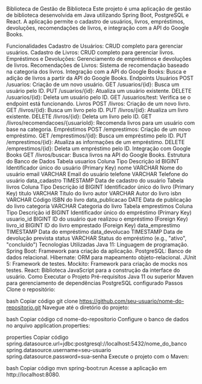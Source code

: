 Biblioteca de Gestão de Biblioteca
Este projeto é uma aplicação de gestão de biblioteca desenvolvida em Java utilizando Spring Boot, PostgreSQL e React. A aplicação permite o cadastro de usuários, livros, empréstimos, devoluções, recomendações de livros, e integração com a API do Google Books.

Funcionalidades
Cadastro de Usuários: CRUD completo para gerenciar usuários.
Cadastro de Livros: CRUD completo para gerenciar livros.
Empréstimos e Devoluções: Gerenciamento de empréstimos e devoluções de livros.
Recomendações de Livros: Sistema de recomendação baseado na categoria dos livros.
Integração com a API do Google Books: Busca e adição de livros a partir da API do Google Books.
Endpoints
Usuários
POST /usuarios: Criação de um novo usuário.
GET /usuarios/{id}: Busca um usuário pelo ID.
PUT /usuarios/{id}: Atualiza um usuário existente.
DELETE /usuarios/{id}: Deleta um usuário pelo ID.
GET /usuarios/test: Verifica se o endpoint está funcionando.
Livros
POST /livros: Criação de um novo livro.
GET /livros/{id}: Busca um livro pelo ID.
PUT /livros/{id}: Atualiza um livro existente.
DELETE /livros/{id}: Deleta um livro pelo ID.
GET /livros/recomendacoes/{usuarioId}: Recomenda livros para um usuário com base na categoria.
Empréstimos
POST /emprestimos: Criação de um novo empréstimo.
GET /emprestimos/{id}: Busca um empréstimo pelo ID.
PUT /emprestimos/{id}: Atualiza as informações de um empréstimo.
DELETE /emprestimos/{id}: Deleta um empréstimo pelo ID.
Integração com Google Books
GET /livros/buscar: Busca livros na API do Google Books.
Estrutura do Banco de Dados
Tabela usuarios
Coluna	Tipo	Descrição
id	BIGINT	Identificador único do usuário (Primary Key)
nome	VARCHAR	Nome do usuário
email	VARCHAR	Email do usuário
telefone	VARCHAR	Telefone do usuário
data_cadastro	TIMESTAMP	Data de cadastro do usuário
Tabela livros
Coluna	Tipo	Descrição
id	BIGINT	Identificador único do livro (Primary Key)
titulo	VARCHAR	Título do livro
autor	VARCHAR	Autor do livro
isbn	VARCHAR	Código ISBN do livro
data_publicacao	DATE	Data de publicação do livro
categoria	VARCHAR	Categoria do livro
Tabela emprestimos
Coluna	Tipo	Descrição
id	BIGINT	Identificador único do empréstimo (Primary Key)
usuario_id	BIGINT	ID do usuário que realizou o empréstimo (Foreign Key)
livro_id	BIGINT	ID do livro emprestado (Foreign Key)
data_emprestimo	TIMESTAMP	Data do empréstimo
data_devolucao	TIMESTAMP	Data de devolução prevista
status	VARCHAR	Status do empréstimo (e.g., "ativo", "concluído")
Tecnologias Utilizadas
Java 11: Linguagem de programação.
Spring Boot: Framework para criação da aplicação.
PostgreSQL: Banco de dados relacional.
Hibernate: ORM para mapeamento objeto-relacional.
JUnit 5: Framework de testes.
Mockito: Framework para criação de mocks nos testes.
React: Biblioteca JavaScript para a construção da interface do usuário.
Como Executar o Projeto
Pré-requisitos
Java 11 ou superior
Maven para gerenciamento de dependências
PostgreSQL configurado
Passos
Clone o repositório:

bash
Copiar código
git clone https://github.com/seu-usuario/nome-do-repositorio.git
Navegue até o diretório do projeto:

bash
Copiar código
cd nome-do-repositorio
Configure o banco de dados no arquivo application.properties:

properties
Copiar código
spring.datasource.url=jdbc:postgresql://localhost:5432/nome_do_banco
spring.datasource.username=seu-usuario
spring.datasource.password=sua-senha
Execute o projeto com o Maven:

bash
Copiar código
mvn spring-boot:run
Acesse a aplicação em http://localhost:8080.
